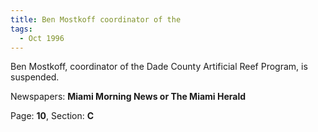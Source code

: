 ```yaml
---  
title: Ben Mostkoff coordinator of the  
tags:  
  - Oct 1996  
---  
```

  
Ben Mostkoff, coordinator of the Dade County Artificial Reef Program, is suspended.  
  
Newspapers: **Miami Morning News or The Miami Herald**  
  
Page: **10**, Section: **C** 
